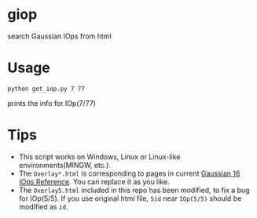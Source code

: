 # giop
search Gaussian IOps from html

# Usage
```
python get_iop.py 7 77
```
prints the info for IOp(7/77)

# Tips
* This script works on Windows, Linux or Linux-like environments(MINGW, etc.).
* The `Overlay*.html` is corresponding to pages in current [Gaussian 16 IOps Reference](http://gaussian.com/iops). You can replace it as you like.
* The `Overlay5.html` included in this repo has been modified, to fix a bug for IOp(5/5). If you use original html file, `5id` near `IOp(5/5)` should be modified as `id`.
